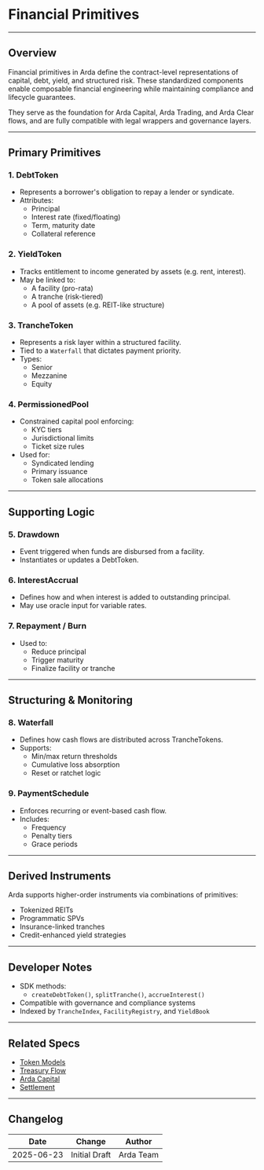 # Financial Primitives

---

## Overview

Financial primitives in Arda define the contract-level representations of capital, debt, yield, and structured risk. These standardized components enable composable financial engineering while maintaining compliance and lifecycle guarantees.

They serve as the foundation for Arda Capital, Arda Trading, and Arda Clear flows, and are fully compatible with legal wrappers and governance layers.

---

## Primary Primitives

### 1. **DebtToken**
- Represents a borrower's obligation to repay a lender or syndicate.
- Attributes:
  - Principal
  - Interest rate (fixed/floating)
  - Term, maturity date
  - Collateral reference

### 2. **YieldToken**
- Tracks entitlement to income generated by assets (e.g. rent, interest).
- May be linked to:
  - A facility (pro-rata)
  - A tranche (risk-tiered)
  - A pool of assets (e.g. REIT-like structure)

### 3. **TrancheToken**
- Represents a risk layer within a structured facility.
- Tied to a `Waterfall` that dictates payment priority.
- Types:
  - Senior
  - Mezzanine
  - Equity

### 4. **PermissionedPool**
- Constrained capital pool enforcing:
  - KYC tiers
  - Jurisdictional limits
  - Ticket size rules
- Used for:
  - Syndicated lending
  - Primary issuance
  - Token sale allocations

---

## Supporting Logic

### 5. **Drawdown**
- Event triggered when funds are disbursed from a facility.
- Instantiates or updates a DebtToken.

### 6. **InterestAccrual**
- Defines how and when interest is added to outstanding principal.
- May use oracle input for variable rates.

### 7. **Repayment / Burn**
- Used to:
  - Reduce principal
  - Trigger maturity
  - Finalize facility or tranche

---

## Structuring & Monitoring

### 8. **Waterfall**
- Defines how cash flows are distributed across TrancheTokens.
- Supports:
  - Min/max return thresholds
  - Cumulative loss absorption
  - Reset or ratchet logic

### 9. **PaymentSchedule**
- Enforces recurring or event-based cash flow.
- Includes:
  - Frequency
  - Penalty tiers
  - Grace periods

---

## Derived Instruments

Arda supports higher-order instruments via combinations of primitives:
- Tokenized REITs
- Programmatic SPVs
- Insurance-linked tranches
- Credit-enhanced yield strategies

---

## Developer Notes

- SDK methods:
  - `createDebtToken()`, `splitTranche()`, `accrueInterest()`
- Compatible with governance and compliance systems
- Indexed by `TrancheIndex`, `FacilityRegistry`, and `YieldBook`

---

## Related Specs

- [Token Models](../protocol/token-models.md)
- [Treasury Flow](../protocol/treasury-flow.md)
- [Arda Capital](../product/arda-capital.md)
- [Settlement](../protocol/settlement.md)

---

## Changelog

| Date       | Change           | Author       |
|------------|------------------|--------------|
| 2025-06-23 | Initial Draft    | Arda Team    |

